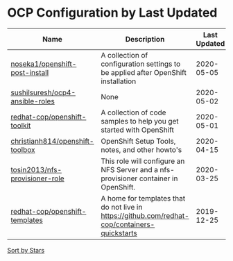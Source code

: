 # OCP Configuration by Last Updated

Name | Description | Last Updated | Stars 
--- | --- | --- | --- 
[noseka1/openshift-post-install](https://github.com/noseka1/openshift-post-install) | A collection of configuration settings to be applied after OpenShift installation | 2020-05-05 | 0 
[sushilsuresh/ocp4-ansible-roles](https://github.com/sushilsuresh/ocp4-ansible-roles) | None | 2020-05-02 | 13 
[redhat-cop/openshift-toolkit](https://github.com/redhat-cop/openshift-toolkit) | A collection of code samples to help you get started with OpenShift | 2020-05-01 | 187 
[christianh814/openshift-toolbox](https://github.com/christianh814/openshift-toolbox) | OpenShift Setup Tools, notes, and other howto's | 2020-04-15 | 27 
[tosin2013/nfs-provisioner-role](https://github.com/tosin2013/nfs-provisioner-role) | This role will configure an NFS Server and a nfs-provisioner container in OpenShift. | 2020-03-25 | 1 
[redhat-cop/openshift-templates](https://github.com/redhat-cop/openshift-templates) | A home for templates that do not live in https://github.com/redhat-cop/containers-quickstarts | 2019-12-25 | 19 

[Sort by Stars](OCP%20Configuration.Stars.md)